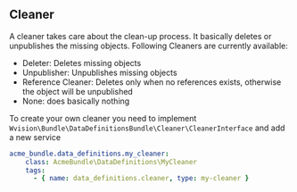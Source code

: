 ## Cleaner
A cleaner takes care about the clean-up process. It basically deletes or unpublishes the missing objects. Following Cleaners are currently available:

 - Deleter: Deletes missing objects
 - Unpublisher: Unpublishes missing objects
 - Reference Cleaner: Deletes only when no references exists, otherwise the object will be unpublished
 - None: does basically nothing

To create your own cleaner you need to implement ```Wvision\Bundle\DataDefinitionsBundle\Cleaner\CleanerInterface``` and add a new service

```yml
acme_bundle.data_definitions.my_cleaner:
    class: AcmeBundle\DataDefinitions\MyCleaner
    tags:
      - { name: data_definitions.cleaner, type: my-cleaner }
```
